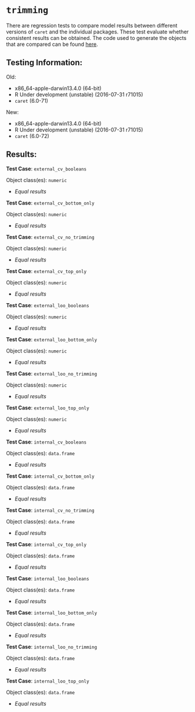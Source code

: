 `trimming`
 ===== 

There are regression tests to compare model results between different versions of `caret` and the individual packages. These test evaluate whether consistent results can be obtained. The code used to generate the objects that are compared can be found [here](https://github.com/topepo/caret/blob/master/RegressionTests/Code/trimming.R).

Testing Information:
---------

Old:

 * x86_64-apple-darwin13.4.0 (64-bit)
 * R Under development (unstable) (2016-07-31 r71015)
 * `caret` (6.0-71)


New:

 * x86_64-apple-darwin13.4.0 (64-bit)
 * R Under development (unstable) (2016-07-31 r71015)
 * `caret` (6.0-72)


Results:
---------

**Test Case**: `external_cv_booleans`

Object class(es): `numeric`

 * _Equal results_

**Test Case**: `external_cv_bottom_only`

Object class(es): `numeric`

 * _Equal results_

**Test Case**: `external_cv_no_trimming`

Object class(es): `numeric`

 * _Equal results_

**Test Case**: `external_cv_top_only`

Object class(es): `numeric`

 * _Equal results_

**Test Case**: `external_loo_booleans`

Object class(es): `numeric`

 * _Equal results_

**Test Case**: `external_loo_bottom_only`

Object class(es): `numeric`

 * _Equal results_

**Test Case**: `external_loo_no_trimming`

Object class(es): `numeric`

 * _Equal results_

**Test Case**: `external_loo_top_only`

Object class(es): `numeric`

 * _Equal results_

**Test Case**: `internal_cv_booleans`

Object class(es): `data.frame`

 * _Equal results_

**Test Case**: `internal_cv_bottom_only`

Object class(es): `data.frame`

 * _Equal results_

**Test Case**: `internal_cv_no_trimming`

Object class(es): `data.frame`

 * _Equal results_

**Test Case**: `internal_cv_top_only`

Object class(es): `data.frame`

 * _Equal results_

**Test Case**: `internal_loo_booleans`

Object class(es): `data.frame`

 * _Equal results_

**Test Case**: `internal_loo_bottom_only`

Object class(es): `data.frame`

 * _Equal results_

**Test Case**: `internal_loo_no_trimming`

Object class(es): `data.frame`

 * _Equal results_

**Test Case**: `internal_loo_top_only`

Object class(es): `data.frame`

 * _Equal results_

